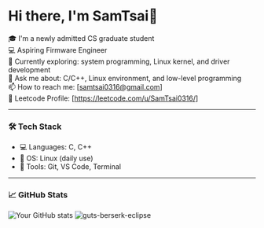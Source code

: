 # Hi there, I'm SamTsai👋

🎓 I'm a newly admitted CS graduate student  
💻 Aspiring Firmware Engineer  
🌱 Currently exploring: system programming, Linux kernel, and driver development  
💬 Ask me about: C/C++, Linux environment, and low-level programming  
📫 How to reach me: [samtsai0316@gmail.com]  
📁 Leetcode Profile: [https://leetcode.com/u/SamTsai0316/]

---

### 🛠 Tech Stack

- 💻 Languages: C, C++  
- 🐧 OS: Linux (daily use)  
- 🧰 Tools: Git, VS Code, Terminal

---

### 📈 GitHub Stats

![Your GitHub stats](https://github-readme-stats.vercel.app/api?username=SamTsai0316&show_icons=true&theme=radical)
![guts-berserk-eclipse](https://github.com/user-attachments/assets/205f921f-6b74-4634-92db-46b8651c5d77)
